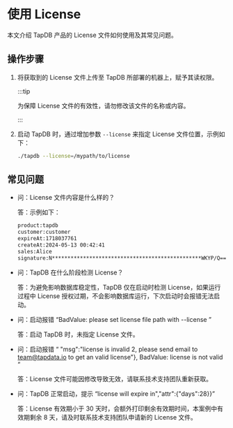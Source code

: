 # 使用 License

本文介绍 TapDB 产品的 License 文件如何使用及其常见问题。

## 操作步骤

1. 将获取到的 License 文件上传至 TapDB 所部署的机器上，赋予其读权限。

   :::tip

   为保障 License 文件的有效性，请勿修改该文件的名称或内容。

   :::

2. 启动 TapDB 时，通过增加参数 `--license` 来指定 License 文件位置，示例如下：

   ```bash
   ./tapdb --license=/mypath/to/license
   ```



## 常见问题

* 问：License 文件内容是什么样的？

  答：示例如下：

  ```bash
  product:tapdb
  customer:customer
  expireAt:1718037761
  createAt:2024-05-13 00:42:41
  sales:Alice
  signature:N************************************************WKYP/Q==
  ```

* 问：TapDB 在什么阶段检测 License？

  答：为避免影响数据库稳定性，TapDB 仅在启动时检测 License，如果运行过程中 License 授权过期，不会影响数据库运行，下次启动时会报错无法启动。

* 问：启动报错 “BadValue: please set license file path with --license ”

  答：启动 TapDB 时，未指定 License 文件。

* 问：启动报错 “ "msg":"license is invalid 2, please send email to [team@tapdata.io](mailto:team@tapdata.io) to get an valid license"}, BadValue: license is not valid ”

  答：License 文件可能因修改导致无效，请联系技术支持团队重新获取。

* 问：TapDB 正常启动，提示 “license will expire in","attr":{"days":28}}”

  答：License 有效期小于 30 天时，会额外打印剩余有效期时间，本案例中有效期剩余 8 天，请及时联系技术支持团队申请新的 License 文件。